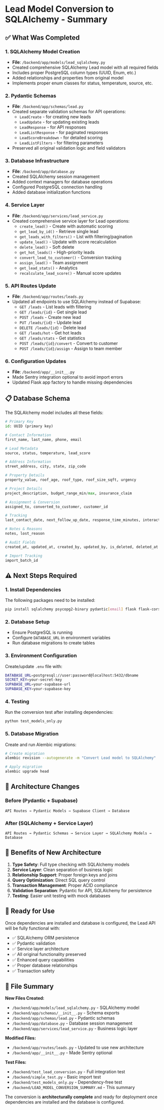 # Lead Model Conversion to SQLAlchemy - Summary

## ✅ What Was Completed

### 1. SQLAlchemy Model Creation
- **File**: `/backend/app/models/lead_sqlalchemy.py`
- Created comprehensive SQLAlchemy Lead model with all required fields
- Includes proper PostgreSQL column types (UUID, Enum, etc.)
- Added relationships and properties from original model
- Implements proper enum classes for status, temperature, source, etc.

### 2. Pydantic Schemas
- **File**: `/backend/app/schemas/lead.py`
- Created separate validation schemas for API operations:
  - `LeadCreate` - for creating new leads
  - `LeadUpdate` - for updating existing leads
  - `LeadResponse` - for API responses
  - `LeadListResponse` - for paginated responses
  - `LeadScoreBreakdown` - for detailed scoring
  - `LeadListFilters` - for filtering parameters
- Preserved all original validation logic and field validators

### 3. Database Infrastructure
- **File**: `/backend/app/database.py`
- Created SQLAlchemy session management
- Added context managers for database operations
- Configured PostgreSQL connection handling
- Added database initialization functions

### 4. Service Layer
- **File**: `/backend/app/services/lead_service.py`
- Created comprehensive service layer for Lead operations:
  - `create_lead()` - Create with automatic scoring
  - `get_lead_by_id()` - Retrieve single lead
  - `get_leads_with_filters()` - List with filtering/pagination
  - `update_lead()` - Update with score recalculation
  - `delete_lead()` - Soft delete
  - `get_hot_leads()` - High-priority leads
  - `convert_lead_to_customer()` - Conversion tracking
  - `assign_lead()` - Team assignment
  - `get_lead_stats()` - Analytics
  - `recalculate_lead_score()` - Manual score updates

### 5. API Routes Update
- **File**: `/backend/app/routes/leads.py`
- Updated all endpoints to use SQLAlchemy instead of Supabase:
  - `GET /leads` - List leads with filtering
  - `GET /leads/{id}` - Get single lead
  - `POST /leads` - Create new lead
  - `PUT /leads/{id}` - Update lead
  - `DELETE /leads/{id}` - Delete lead
  - `GET /leads/hot` - Get hot leads
  - `GET /leads/stats` - Get statistics
  - `POST /leads/{id}/convert` - Convert to customer
  - `POST /leads/{id}/assign` - Assign to team member

### 6. Configuration Updates
- **File**: `/backend/app/__init__.py`
- Made Sentry integration optional to avoid import errors
- Updated Flask app factory to handle missing dependencies

## 📋 Database Schema

The SQLAlchemy model includes all these fields:

```python
# Primary Key
id: UUID (primary key)

# Contact Information
first_name, last_name, phone, email

# Lead Metadata
source, status, temperature, lead_score

# Address Information
street_address, city, state, zip_code

# Property Details
property_value, roof_age, roof_type, roof_size_sqft, urgency

# Project Details
project_description, budget_range_min/max, insurance_claim

# Assignment & Conversion
assigned_to, converted_to_customer, customer_id

# Tracking
last_contact_date, next_follow_up_date, response_time_minutes, interaction_count

# Notes & Reasons
notes, lost_reason

# Audit Fields
created_at, updated_at, created_by, updated_by, is_deleted, deleted_at

# Import Tracking
import_batch_id
```

## ⚠️ Next Steps Required

### 1. Install Dependencies
The following packages need to be installed:

```bash
pip install sqlalchemy psycopg2-binary pydantic[email] flask flask-cors
```

### 2. Database Setup
- Ensure PostgreSQL is running
- Configure `DATABASE_URL` in environment variables
- Run database migrations to create tables

### 3. Environment Configuration
Create/update `.env` file with:
```bash
DATABASE_URL=postgresql://user:password@localhost:5432/dbname
SECRET_KEY=your-secret-key
SUPABASE_URL=your-supabase-url
SUPABASE_KEY=your-supabase-key
```

### 4. Testing
Run the conversion test after installing dependencies:
```bash
python test_models_only.py
```

### 5. Database Migration
Create and run Alembic migrations:
```bash
# Create migration
alembic revision --autogenerate -m "Convert Lead model to SQLAlchemy"

# Apply migration
alembic upgrade head
```

## 🔧 Architecture Changes

### Before (Pydantic + Supabase)
```
API Routes → Pydantic Models → Supabase Client → Database
```

### After (SQLAlchemy + Service Layer)
```
API Routes → Pydantic Schemas → Service Layer → SQLAlchemy Models → Database
```

## 🎯 Benefits of New Architecture

1. **Type Safety**: Full type checking with SQLAlchemy models
2. **Service Layer**: Clean separation of business logic
3. **Relationship Support**: Proper foreign keys and joins
4. **Query Optimization**: Direct SQL query control
5. **Transaction Management**: Proper ACID compliance
6. **Validation Separation**: Pydantic for API, SQLAlchemy for persistence
7. **Testing**: Easier unit testing with mock databases

## 🚀 Ready for Use

Once dependencies are installed and database is configured, the Lead API will be fully functional with:

- ✅ SQLAlchemy ORM persistence
- ✅ Pydantic validation
- ✅ Service layer architecture
- ✅ All original functionality preserved
- ✅ Enhanced query capabilities
- ✅ Proper database relationships
- ✅ Transaction safety

## 📝 File Summary

**New Files Created:**
- `/backend/app/models/lead_sqlalchemy.py` - SQLAlchemy model
- `/backend/app/schemas/__init__.py` - Schema exports
- `/backend/app/schemas/lead.py` - Pydantic schemas
- `/backend/app/database.py` - Database session management
- `/backend/app/services/lead_service.py` - Business logic layer

**Modified Files:**
- `/backend/app/routes/leads.py` - Updated to use new architecture
- `/backend/app/__init__.py` - Made Sentry optional

**Test Files:**
- `/backend/test_lead_conversion.py` - Full integration test
- `/backend/simple_test.py` - Basic import test
- `/backend/test_models_only.py` - Dependency-free test
- `/backend/LEAD_MODEL_CONVERSION_SUMMARY.md` - This summary

The conversion is **architecturally complete** and ready for deployment once dependencies are installed and the database is configured.